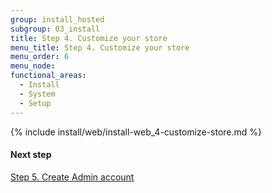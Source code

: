 ```yaml
---
group: install_hosted
subgroup: 03_install
title: Step 4. Customize your store
menu_title: Step 4. Customize your store
menu_order: 6
menu_node:
functional_areas:
  - Install
  - System
  - Setup
---
```


{% include install/web/install-web_4-customize-store.md %}

#### Next step

<a href="{{ page.baseurl }}/install-gde/install/hosted/hosted_install_5_create-admin.html">Step 5. Create Admin account</a>
